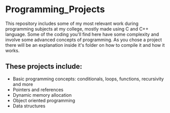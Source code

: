 # Programming_Projects
This repository includes some of my most relevant work during programming subjects at my college, mostly made using C and C++ language. Some of the coding you'll find here have some complexity and involve some advanced concepts of programming. As you chose a project there will be an explanation inside it's folder on how to compile it and how it works.

## These projects include:

- Basic programming concepts: conditionals, loops, functions, recursivity and more
- Pointers and references
- Dynamic memory allocation
- Object oriented programming
- Data structures

